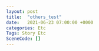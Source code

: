 ```yaml
---
layout: post
title:  "others_test"
date:   2021-06-23 07:00:00 +0000
categories: Etc
Tags: Story Etc
SceneCode: []
---
```

